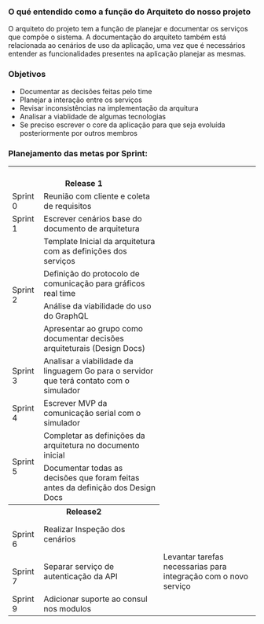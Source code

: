 ### O qué entendido como a função do Arquiteto do nosso projeto

O arquiteto do projeto tem a função de planejar e documentar os serviços que compõe o sistema. A documentação do arquiteto também está relacionada ao cenários de uso da aplicação, uma vez que é necessários entender as funcionalidades presentes na aplicação planejar as mesmas.

### Objetivos

* Documentar as decisões feitas pelo time
* Planejar a interação entre os serviços
* Revisar inconsistências na implementação da arquitura
* Analisar a viablidade de algumas tecnologias
* Se preciso escrever o core da aplicação para que seja evoluída posteriormente por outros membros

### Planejamento das metas por Sprint:

<table>
  <tr>
    <th colspan="2"><br>Release 1</th>
  </tr>
  <tr>
    <td>Sprint 0</td>
    <td>Reunião com cliente e coleta de requisitos</td>
  </tr>
  <tr>
    <td>Sprint 1</td>
    <td>Escrever cenários base do documento de arquitetura</td>
  </tr>
  <tr>
    <td rowspan="4">Sprint 2</td>
    <td>Template Inicial da arquitetura com as definições dos serviços</td>
  </tr>
  <tr>
    <td>Definição do protocolo de comunicação para gráficos real time</td>
  </tr>
  <tr>
    <td>Análise da viabilidade do uso do GraphQL</td>
  </tr>
  <tr>
    <td>Apresentar ao grupo como documentar decisões arquiteturais (Design Docs)</td>
  </tr>
  <tr>
    <td>Sprint 3</td>
    <td>Analisar a viabilidade da linguagem Go para o servidor que terá contato com o simulador</td>
  </tr>
  <tr>
    <td>Sprint 4</td>
    <td>Escrever MVP da comunicação serial com o simulador</td>
  </tr>
  <tr>
    <td rowspan="2">Sprint 5</td>
    <td>Completar as definições da arquitetura no documento inicial</td>
  </tr>
  <tr>
    <td>Documentar todas as decisões que foram feitas antes da definição dos Design Docs</td>
  </tr>
  <tr>
    <th colspan="2"> Release2</th>
  </tr>
  <tr>
    <td><br>Sprint 6</td>
    <td>Realizar Inspeção dos cenários</td>
  </tr>
  <tr>
    <td><br>Sprint 7</td>
    <td>Separar serviço de autenticação da API</td>
    <td>Levantar tarefas necessarias para integração com o novo serviço</td>
  </tr>
  <tr>
    <td>Sprint 9</td>
    <td>Adicionar suporte ao consul nos modulos</td>
  </tr>
</table>
